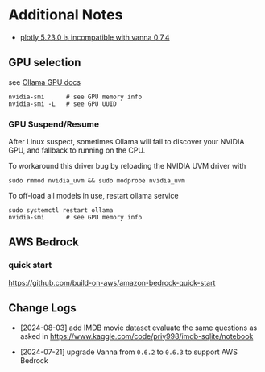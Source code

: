 
# Additional Notes
- [plotly 5.23.0 is incompatible with vanna 0.7.4](https://github.com/vanna-ai/vanna/issues/704)


## GPU selection
see [Ollama GPU docs](https://github.com/ollama/ollama/blob/main/docs%2Fgpu.md)

```
nvidia-smi      # see GPU memory info
nvidia-smi -L   # see GPU UUID
```

### GPU Suspend/Resume
After Linux suspect, sometimes Ollama will fail to discover your NVIDIA GPU, and fallback to running on the CPU.

To workaround this driver bug by reloading the NVIDIA UVM driver with 
```
sudo rmmod nvidia_uvm && sudo modprobe nvidia_uvm
```

To off-load all models in use, restart ollama service
```
sudo systemctl restart ollama
nvidia-smi      # see GPU memory info
```

## AWS Bedrock

### quick start
https://github.com/build-on-aws/amazon-bedrock-quick-start


## Change Logs

- [2024-08-03] add IMDB movie dataset
evaluate the same questions as asked in https://www.kaggle.com/code/priy998/imdb-sqlite/notebook

- [2024-07-21] upgrade Vanna from `0.6.2` to `0.6.3` to support AWS Bedrock